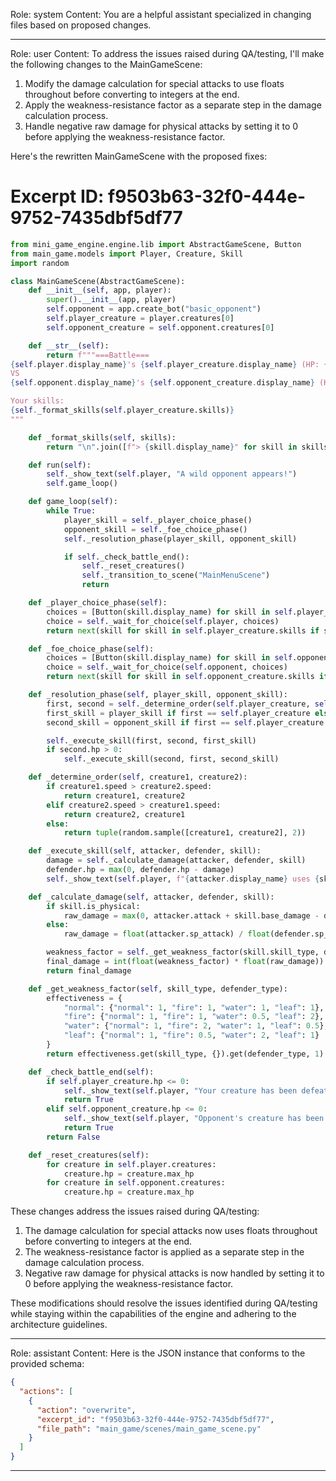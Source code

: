 Role: system
Content: You are a helpful assistant specialized in changing files based on proposed changes.
__________________
Role: user
Content: To address the issues raised during QA/testing, I'll make the following changes to the MainGameScene:

1. Modify the damage calculation for special attacks to use floats throughout before converting to integers at the end.
2. Apply the weakness-resistance factor as a separate step in the damage calculation process.
3. Handle negative raw damage for physical attacks by setting it to 0 before applying the weakness-resistance factor.

Here's the rewritten MainGameScene with the proposed fixes:

# Excerpt ID: f9503b63-32f0-444e-9752-7435dbf5df77
```python main_game/scenes/main_game_scene.py
from mini_game_engine.engine.lib import AbstractGameScene, Button
from main_game.models import Player, Creature, Skill
import random

class MainGameScene(AbstractGameScene):
    def __init__(self, app, player):
        super().__init__(app, player)
        self.opponent = app.create_bot("basic_opponent")
        self.player_creature = player.creatures[0]
        self.opponent_creature = self.opponent.creatures[0]

    def __str__(self):
        return f"""===Battle===
{self.player.display_name}'s {self.player_creature.display_name} (HP: {self.player_creature.hp}/{self.player_creature.max_hp})
VS
{self.opponent.display_name}'s {self.opponent_creature.display_name} (HP: {self.opponent_creature.hp}/{self.opponent_creature.max_hp})

Your skills:
{self._format_skills(self.player_creature.skills)}
"""

    def _format_skills(self, skills):
        return "\n".join([f"> {skill.display_name}" for skill in skills])

    def run(self):
        self._show_text(self.player, "A wild opponent appears!")
        self.game_loop()

    def game_loop(self):
        while True:
            player_skill = self._player_choice_phase()
            opponent_skill = self._foe_choice_phase()
            self._resolution_phase(player_skill, opponent_skill)

            if self._check_battle_end():
                self._reset_creatures()
                self._transition_to_scene("MainMenuScene")
                return

    def _player_choice_phase(self):
        choices = [Button(skill.display_name) for skill in self.player_creature.skills]
        choice = self._wait_for_choice(self.player, choices)
        return next(skill for skill in self.player_creature.skills if skill.display_name == choice.display_name)

    def _foe_choice_phase(self):
        choices = [Button(skill.display_name) for skill in self.opponent_creature.skills]
        choice = self._wait_for_choice(self.opponent, choices)
        return next(skill for skill in self.opponent_creature.skills if skill.display_name == choice.display_name)

    def _resolution_phase(self, player_skill, opponent_skill):
        first, second = self._determine_order(self.player_creature, self.opponent_creature)
        first_skill = player_skill if first == self.player_creature else opponent_skill
        second_skill = opponent_skill if first == self.player_creature else player_skill

        self._execute_skill(first, second, first_skill)
        if second.hp > 0:
            self._execute_skill(second, first, second_skill)

    def _determine_order(self, creature1, creature2):
        if creature1.speed > creature2.speed:
            return creature1, creature2
        elif creature2.speed > creature1.speed:
            return creature2, creature1
        else:
            return tuple(random.sample([creature1, creature2], 2))

    def _execute_skill(self, attacker, defender, skill):
        damage = self._calculate_damage(attacker, defender, skill)
        defender.hp = max(0, defender.hp - damage)
        self._show_text(self.player, f"{attacker.display_name} uses {skill.display_name} and deals {damage} damage to {defender.display_name}!")

    def _calculate_damage(self, attacker, defender, skill):
        if skill.is_physical:
            raw_damage = max(0, attacker.attack + skill.base_damage - defender.defense)
        else:
            raw_damage = float(attacker.sp_attack) / float(defender.sp_defense) * float(skill.base_damage)

        weakness_factor = self._get_weakness_factor(skill.skill_type, defender.creature_type)
        final_damage = int(float(weakness_factor) * float(raw_damage))
        return final_damage

    def _get_weakness_factor(self, skill_type, defender_type):
        effectiveness = {
            "normal": {"normal": 1, "fire": 1, "water": 1, "leaf": 1},
            "fire": {"normal": 1, "fire": 1, "water": 0.5, "leaf": 2},
            "water": {"normal": 1, "fire": 2, "water": 1, "leaf": 0.5},
            "leaf": {"normal": 1, "fire": 0.5, "water": 2, "leaf": 1}
        }
        return effectiveness.get(skill_type, {}).get(defender_type, 1)

    def _check_battle_end(self):
        if self.player_creature.hp <= 0:
            self._show_text(self.player, "Your creature has been defeated. You lost the battle!")
            return True
        elif self.opponent_creature.hp <= 0:
            self._show_text(self.player, "Opponent's creature has been defeated. You won the battle!")
            return True
        return False

    def _reset_creatures(self):
        for creature in self.player.creatures:
            creature.hp = creature.max_hp
        for creature in self.opponent.creatures:
            creature.hp = creature.max_hp
```

These changes address the issues raised during QA/testing:

1. The damage calculation for special attacks now uses floats throughout before converting to integers at the end.
2. The weakness-resistance factor is applied as a separate step in the damage calculation process.
3. Negative raw damage for physical attacks is now handled by setting it to 0 before applying the weakness-resistance factor.

These modifications should resolve the issues identified during QA/testing while staying within the capabilities of the engine and adhering to the architecture guidelines.
__________________
Role: assistant
Content: Here is the JSON instance that conforms to the provided schema:

```json
{
  "actions": [
    {
      "action": "overwrite",
      "excerpt_id": "f9503b63-32f0-444e-9752-7435dbf5df77",
      "file_path": "main_game/scenes/main_game_scene.py"
    }
  ]
}
```
__________________
